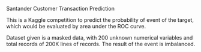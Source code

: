Santander Customer Transaction Prediction

This is a Kaggle competition to predict the probability of event of the target, which would be evaluated by area under the ROC curve.

Dataset given is a masked data, with 200 unknown numerical variables and total records of 200K lines of records. The result of the event is imbalanced.


